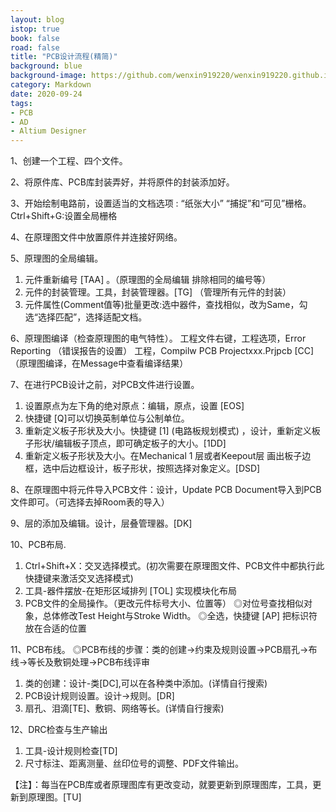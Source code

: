```yaml
---
layout: blog
istop: true
book: false              
road: false            
title: "PCB设计流程(精简)"
background: blue
background-image: https://github.com/wenxin919220/wenxin919220.github.io/blob/master/_posts/%E6%8A%80%E6%9C%AF/2020/09/2020-09-24-PCB%E8%AE%BE%E8%AE%A1%E6%B5%81%E7%A8%8B(%E7%B2%BE%E7%AE%80)_00.jpg?raw=true
category: Markdown
date: 2020-09-24
tags:
- PCB
- AD
- Altium Designer
---
```




1、创建一个工程、四个文件。

2、将原件库、PCB库封装弄好，并将原件的封装添加好。

3、开始绘制电路前，设置适当的文档选项 : “纸张大小” “捕捉”和“可见”栅格。Ctrl+Shift+G:设置全局栅格

4、在原理图文件中放置原件并连接好网络。

5、原理图的全局编辑。

1. 元件重新编号 [TAA] 。（原理图的全局编辑 排除相同的编号等）
2. 元件的封装管理。工具，封装管理器。[TG] （管理所有元件的封装）
3. 元件属性(Comment值等)批量更改:选中器件，查找相似，改为Same，勾选“选择匹配”，选择适配文档。

6、原理图编译（检查原理图的电气特性）。
工程文件右键，工程选项，Error Reporting （错误报告的设置）
工程，Compilw PCB Projectxxx.Prjpcb  [CC] （原理图编译，在Message中查看编译结果）

7、在进行PCB设计之前，对PCB文件进行设置。

1. 设置原点为左下角的绝对原点：编辑，原点，设置 [EOS]
2. 快捷键 [Q]可以切换英制单位与公制单位。
3. 重新定义板子形状及大小。快捷键 [1] (电路板规划模式) ，设计，重新定义板子形状/编辑板子顶点，即可确定板子的大小。[1DD]
4. 重新定义板子形状及大小。在Mechanical 1 层或者Keepout层   画出板子边框，选中后边框设计，板子形状，按照选择对象定义。[DSD]

8、在原理图中将元件导入PCB文件：设计，Update PCB Document导入到PCB文件即可。（可选择去掉Room表的导入）

9、层的添加及编辑。设计，层叠管理器。[DK]

10、PCB布局.
1. Ctrl+Shift+X：交叉选择模式。(初次需要在原理图文件、PCB文件中都执行此快捷键来激活交叉选择模式)
2. 工具-器件摆放-在矩形区域排列 [TOL]  实现模块化布局
3. PCB文件的全局操作。（更改元件标号大小、位置等）
    ◎对位号查找相似对象，总体修改Test Height与Stroke Width。
    ◎全选，快捷键 [AP] 把标识符放在合适的位置

11、PCB布线。
    ◎PCB布线的步骤：类的创建->约束及规则设置->PCB扇孔->布线->等长及敷铜处理->PCB布线评审
1. 类的创建：设计-类[DC],可以在各种类中添加。(详情自行搜索)
2. PCB设计规则设置。设计->规则。[DR]
3. 扇孔、泪滴[TE]、敷铜、网络等长。(详情自行搜索)
   
12、DRC检查与生产输出

1. 工具-设计规则检查[TD]
2. 尺寸标注、距离测量、丝印位号的调整、PDF文件输出。

【注】：每当在PCB库或者原理图库有更改变动，就要更新到原理图库，工具，更新到原理图。[TU]